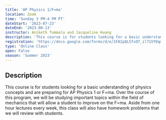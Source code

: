 ```yaml
---
title: 'AP Physics 1/F=ma'
location: Zoom
time: 'Sunday 3 PM-4 PM PT'
dateStart: '2023-07-23'
dateEnd: '2023-08-13'
instructor: Aniketh Tummala and Jacqueline Huang
description: 'This course is for students looking for a basic understanding of physics concepts and are preparing for AP Physics 1 or F=ma.'
registration: 'https://docs.google.com/forms/d/e/1FAIpQLSfxO7_il71VYDqmaeL-xPVzCljkDP8iyuCbqrLP0pH8OAaK0g/viewform'
type: 'Online Class'
open: False
season: 'Summer 2023'
---
```


## Description

This course is for students looking for a basic understanding of physics concepts and are preparing for AP Physics 1 or F=ma. Over the course of this program, we will be studying important topics within the field of mechanics that will allow a student to improve on the F=ma. Aside from one hour lectures every week, this class will also have homework problems that we will review with students.
